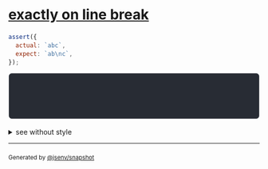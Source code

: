 # [exactly on line break](../../string_multiline.test.js#L170)

```js
assert({
  actual: `abc`,
  expect: `ab\nc`,
});
```

![img](throw.svg)

<details>
  <summary>see without style</summary>

```console
AssertionError: actual and expect are different

actual: 1| abc
expect: 1| ab
        2| c
```

</details>

---

<sub>
  Generated by <a href="https://github.com/jsenv/core/tree/main/packages/independent/snapshot">@jsenv/snapshot</a>
</sub>